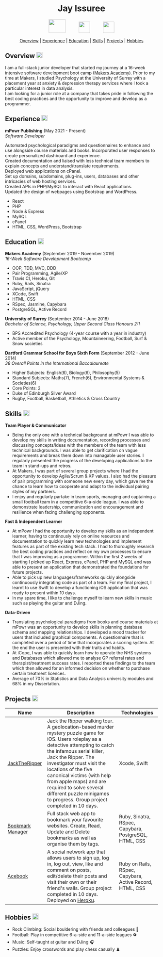 <a name="top"></a>

<h1 align="center"> Jay Issuree </h1>

  <p align="center">
    <a href="https://www.linkedin.com/in/jay-issuree-928a1a171/"><img src="https://1000logos.net/wp-content/uploads/2017/03/Color-of-the-LinkedIn-Logo.jpg" hspace="20" height="45" width="55"></a>
    <a href="https://www.codewars.com/users/Jay_Issuree"><img src="https://www.codewars.com/users/Jay_Issuree/badges/micro" hspace="20" height="37"></a>
    <a href="https://github.com/JayIssuree"><img src="https://upload.wikimedia.org/wikipedia/commons/thumb/9/91/Octicons-mark-github.svg/1200px-Octicons-mark-github.svg.png" hspace="20" height="37" width="37"></a>
  </p>

<div align="center">

[Overview](#Overview) |
[Experience](#Experience) |
[Education](#Education) |
[Skills](#Skills) |
[Projects](#Projects) |
[Hobbies](#Hobbies)

</div>

<a name="Overview">
  <h2 align="left"> Overview <a href="#top"><img src="https://miro.medium.com/max/704/1*1Ton78FSdk68hl531ohL7w.png" height="20" width="20"></a></h2>
</a>

I am a full-stack junior developer that started my journey at a 16-week intensive software development boot camp ([Makers Academy](https://github.com/makersacademy)). Prior to my time at Makers, I studied Psychology at the University of Surrey with a placement year at anxiety & depression therapy services where I took a particular interest in data analysis.  
I am looking for a junior role at a company that takes pride in following the best coding practices and the opportunity to improve and develop as a programmer.

<a name="Experience">
  <h2 align="left"> Experience <a href="#top"><img src="https://miro.medium.com/max/704/1*1Ton78FSdk68hl531ohL7w.png" height="20" width="20"></a></h2>
</a>

**mPowr Publishing** (May 2021 - Present)     
*Software Developer*

Automated psychological paradigms and questionnaires to enhance and use alongside course materials and books.
Incorporated user responses to create personalized dashboard and experience.  
Created documentation and liaised with less technical team members to explain concepts and understand/translate requirements.  
Deployed web applications on cPanel.  
Set up domains, subdomains, plug-ins, users, databases and other intricacies of web hosting services.  
Created APIs in PHP/MySQL to interact with React applications.  
Updated the design of webpages using Bootstrap and WordPress.  

- React
- PHP
- Node & Express
- MySQL
- cPanel
- HTML, CSS, WordPress, Bootstrap

<a name="Education">
  <h2 align="left"> Education <a href="#top"><img src="https://miro.medium.com/max/704/1*1Ton78FSdk68hl531ohL7w.png" height="20" width="20"></a></h2>
</a>

**Makers Academy** (September 2019 - November 2019)     
*16-Week Software Development Bootcamp*

- OOP, TDD, MVC, DDD
- Pair Programming, Agile/XP
- Travis CI, Heroku, Git
- Ruby, Rails, Sinatra
- JavaScript, jQuery
- XCode, Swift
- HTML, CSS
- RSpec, Jasmine, Capybara
- PostgreSQL, Active Record

**University of Surrey** (September 2014 - June 2018)      
*Bachelor of Science, Psychology, Upper Second Class Honours 2:1*

- BPS Accredited Psychology (4-year course with a year in industry)
- Active member of the Psychology, Mountaineering, Football, Surf & Snow societies

**Dartford Grammar School for Boys Sixth Form** (September 2012 - June 2014)     
*38 Overall Points in the International Baccalaureate*

- Higher Subjects: English(6), Biology(6), Philosophy(5)
- Standard Subjects: Maths(7), French(6), Environmental Systems & Societies(6)
- Core Points: 2
- Duke of Edinburgh Silver Award
- Rugby, Football, Basketball, Athletics & Cross Country

<a name="Skills">
  <h2 align="left"> Skills <a href="#top"><img src="https://miro.medium.com/max/704/1*1Ton78FSdk68hl531ohL7w.png" height="20" width="20"></a></h2>
</a>

**Team Player & Communicator**

- Being the only one with a technical background at mPowr I was able to develop my skills in writing documentation, recording processes and discussing concepts/ideas with the members of the team with less technical backgrounds. I was able to get clarification on vague requirements and break them down into managable user stories. I regularly presented the progress of the developing applications to the team in stand-ups and retros.
- At Makers, I was part of several group projects where I had the opportunity to develop Agile/Scrum & XP values. I also had the pleasure of pair programming with someone new every day, which gave me the chance to learn how to cooperate and adapt to the individual pairing styles of my partners.
- I enjoy and regularly partake in team sports, managing and captaining a small football team in a competitive 6-a-side league. I was able to demonstrate leadership, communication and encouragement and resilience when facing challenging opponents.

**Fast & Independent Learner**

- At mPowr I had the opportunity to develop my skills as an independent learner, having to continously rely on online resources and documentation to quickly learn new technologies and implement features as part of the existing tech stack. I had to thoroughly research the best coding practices and reflect on my own processes to ensure that I was improving as a programmer. Within the first 2 weeks of starting I picked up React, Express, cPanel, PHP and MySQL and was able to present an application that demonstrated the foundations for future projects. 
- Able to pick up new languages/frameworks quickly alongside continuously integrating code as part of a team. For my final project, I learnt to use Swift to develop a functioning iOS application that was ready to present within 10 days.
- In my spare time, I like to challenge myself to learn new skills in music such as playing the guitar and DJing.

**Data-Driven**

- Translating psychological paradigms from books and course materials at mPowr was an opportunity to develop skills in planning database schema and mapping relationships. I developed a mood tracker for users that included graphical components. A questionnaire that is completed over a period of time that incorporates a scoring system. At the end the user is presented with their traits and habits.
- At iCope, I was able to quickly learn how to operate the NHS systems and Databases which allowed me to analyse GP referral rates and therapist/treatment success rates. I reported these findings to the team which then allowed for an informed decision on whether to purchase certain treatment licences.
- Average of 70% in Statistics and Data Analysis university modules and 68% in my Dissertation. 

<a name="Projects">
  <h2 align="left"> Projects <a href="#top"><img src="https://miro.medium.com/max/704/1*1Ton78FSdk68hl531ohL7w.png" height="20" width="20"></a></h2>
</a>

| Name | Description | Technologies
| ---- | ----------- | ------------|
| [JackTheRipper](https://github.com/JayIssuree/Team-6-Game) | Jack the Ripper walking tour. A geolocation-based murder mystery puzzle game for iOS. Users roleplay as a detective attempting to catch the infamous serial killer, Jack the Ripper. The investigator must visit the locations of the five canonical victims (with help from apple maps) and are required to solve several different puzzle minigames to progress. Group project completed in 10 days. | Xcode, Swift |
| [Bookmark Manager](https://github.com/JayIssuree/bookmark_manager) | Full stack web app to bookmark your favourite websites. Create, Read, Update and Delete bookmarks as well as organise them by tags. | Ruby, Sinatra, RSpec, Capybara, PostgreSQL, HTML, CSS | 
| [Acebook](https://github.com/JayIssuree/acebook-short-ferret-midnight)| A social network app that allows users to sign up, log in, log out, view, like and comment on posts, edit/delete their posts and visit their own or their friend's walls. Group project completed in 10 days. Deployed on [Heroku](https://salty-peak-83707.herokuapp.com/). | Ruby on Rails, RSpec, Capybara, Active Record, HTML, CSS |

<a name="Hobbies">
  <h2 align="left"> Hobbies <a href="#top"><img src="https://miro.medium.com/max/704/1*1Ton78FSdk68hl531ohL7w.png" height="20" width="20"></a></h2>
</a>

- Rock Climbing: Social bouldering with friends and colleagues :climbing:
- Football: Play in competitive 6-a-side and 11-a-side leagues :soccer:
- Music: Self-taught at guitar and DJing :headphones:
- Puzzles: Enjoy crosswords and play chess casually :chess_pawn:

